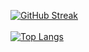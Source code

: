 [![GitHub Streak](http://github-readme-streak-stats.herokuapp.com?user=SanjayNithin2002&date_format=M%20j%5B%2C%20Y%5D)](https://git.io/streak-stats)
<br/>
<br/>
[![Top Langs](https://github-readme-stats.vercel.app/api/top-langs/?username=anuraghazra&layout=compact)](https://github.com/anuraghazra/github-readme-stats)

